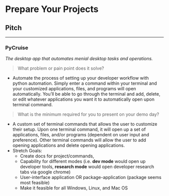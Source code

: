 # Prepare Your Projects  

## Pitch

<hr>

### PyCruise

*The desktop app that automates menial desktop tasks and operations.*

> What problem or pain point does it solve?  

- Automate the process of setting up your developer workflow with python automation. Simply enter a command within your terminal and your customized applications, files, and programs will open automatically. You’ll be able to go through the terminal and add, delete, or edit whatever applications you want it to automatically open upon terminal command.  

> What is the minimum required for you to present on your demo day?

- A custom set of terminal commands that allows the user to customize their setup. Upon one terminal command, it will open up a set of applications, files, and/or programs (dependent on user input and preference). Other terminal commands will allow the user to add opening applications and delete opening applications.  
- Stretch Goals:
    - Create docs for project/commands, 
    - Capability for different modes (i.e. **dev mode** would open up developer tools, **research mode** would open developer research tabs via google chrome)
    - User-interface application OR package-application (package seems most feasible)
    - Make it feasible for all Windows, Linux, and Mac OS
